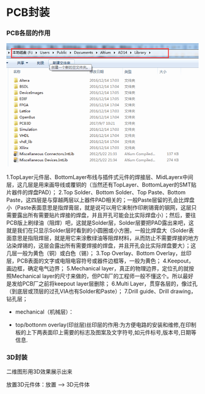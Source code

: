 # PCB封装

### PCB各层的作用 
![](/assets/集成库位置.png)

1.TopLayer元件层、BottomLayer布线与插件式元件的焊接层、MidLayerx中间层，这几层是用来画导线或覆铜的（当然还有TopLayer、BottomLayer的SMT贴片器件的焊盘PAD）；
2.Top Solder、Bottom Solder、Top Paste、Bottom Paste，这四层是与穿越两层以上器件PAD相关的；一般Paste层留的孔会比焊盘小（Paste表面意思是指焊膏层，就是说可以用它来制作印刷锡膏的钢网，这层只需要露出所有需要贴片焊接的焊盘，并且开孔可能会比实际焊盘小）；然后，要往PCB版上刷绿油（阻焊）吧，这就是Solder层，Solder层要把PAD露出来吧，这就是我们在只显示Solder层时看到的小圆圈或小方圈，一般比焊盘大（Solder表面意思是指阻焊层，就是用它来涂敷绿油等阻焊材料，从而防止不需要焊接的地方沾染焊锡的，这层会露出所有需要焊接的焊盘，并且开孔会比实际焊盘要大）；这几层一般为黄色（铜）或白色（锡）；
3.Top Overlay、Bottom Overlay，丝印层，PCB表面的文字或电阻电容符号或器件边框等，一般为黄色；
4.Keepout，画边框，确定电气边界；
5.Mechanical layer，真正的物理边界，定位孔的就按照Mechanical layer的尺寸来做的，但PCB厂的工程师一般不懂这个。所以最好是发给PCB厂之前将keepout layer层删除；
6.Multi Layer，贯穿各层的，像过孔（到底层或顶层的过孔VIA也有Solder和Paste）；
7.Drill guide、Drill drawing，钻孔层；

* mechanical（机械层）：

* top/bottonm overlay(印丝层)丝印层的作用:为方便电路的安装和维修,在印制板的上下两表面印上需要的标志及图案及文字符号,如元件标号,版本号,日期等信息.

### 3D封装
二维图形用3D效果展示出来

放置3D元件体：放置 --> 3D元件体





